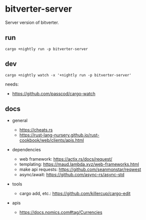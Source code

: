 # bitverter-server

Server version of bitverter.

## run

`cargo +nightly run -p bitverter-server`

## dev

`cargo +nightly watch -x '+nightly run -p bitverter-server'`

needs:

- <https://github.com/passcod/cargo-watch>

## docs

- general

  - <https://cheats.rs>
  - <https://rust-lang-nursery.github.io/rust-cookbook/web/clients/apis.html>

- dependencies

  - web framework: <https://actix.rs/docs/request/>
  - templating: <https://maud.lambda.xyz/web-frameworks.html>
  - make api requests: <https://github.com/seanmonstar/reqwest>
  - async/await: <https://github.com/async-rs/async-std>

- tools

  - cargo add, etc.: <https://github.com/killercup/cargo-edit>

- apis

  - <https://docs.nomics.com#tag/Currencies>
